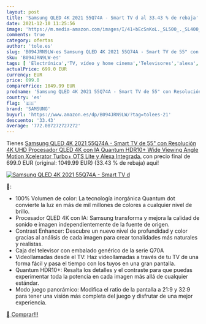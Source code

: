 ```yaml
---
layout: post
title: 'Samsung QLED 4K 2021 55Q74A - Smart TV d al 33.43 % de rebaja'
date: 2021-12-10 11:25:56
image: 'https://m.media-amazon.com/images/I/41+bEcSnKoL._SL500_._SL400_.jpg'
comments: true
category: ofertas
author: 'tole.es'
slug: 'B094JRN9LW-es Samsung QLED 4K 2021 55Q74A - Smart TV de 55" con...'
sku: 'B094JRN9LW-es'
tags: [ 'Electrónica','TV, vídeo y home cinema','Televisores','alexa','samsung', ]
actualPrice: 699.0 EUR
currency: EUR
price: 699.0
comparePrice: 1049.99 EUR
prodname: 'Samsung QLED 4K 2021 55Q74A - Smart TV de 55" con Resolución 4K UHD  Procesador QLED 4K con IA  Quantum HDR10+  Wide Viewing Angle  Motion Xcelerator Turbo+  OTS Lite y Alexa Integrada.'
country: 'es'
flag: '🇪🇸'
brand: 'SAMSUNG'
buyurl: 'https://www.amazon.es/dp/B094JRN9LW/?tag=tolees-21'
descuento: '33.43'
average: '772.087272727272'
---
```


Tienes [Samsung QLED 4K 2021 55Q74A - Smart TV de 55" con Resolución 4K UHD  Procesador QLED 4K con IA  Quantum HDR10+  Wide Viewing Angle  Motion Xcelerator Turbo+  OTS Lite y Alexa Integrada.](https://www.amazon.es/dp/B094JRN9LW/?tag=tolees-21) con precio final de  699.0 EUR (original: 1049.99 EUR) (33.43 %  de rebaja) aqui!

[![Samsung QLED 4K 2021 55Q74A - Smart TV d](https://m.media-amazon.com/images/I/41+bEcSnKoL._SL500_._SL400_.jpg)](https://www.amazon.es/dp/B094JRN9LW/?tag=tolees-21)

🔎:

- 100% Volumen de color: La tecnología inorgánica Quantum dot convierte la luz en más de mil millones de colores a cualquier nivel de brillo.
- Procesador QLED 4K con IA: Samsung transforma y mejora la calidad de sonido e imagen independientemente de la fuente de origen.
- Contrast Enhancer: Descubre un nuevo nivel de profundidad y color gracias al análisis de cada imagen para crear tonalidades más naturales y realistas.
- Caja del televisor con embalado genérico de la serie Q70A
- Videollamadas desde el TV: Haz videollamadas a través de tu TV de una forma fácil y pasa el tiempo con los tuyos en una gran pantalla.
- Quantum HDR10+: Resalta los detalles y el contraste para que puedas experimentar toda la potencia en cada imagen más allá de cualquier estándar.
- Modo juego panorámico: Modifica el ratio de la pantalla a 21:9 y 32:9 para tener una visión más completa del juego y disfrutar de una mejor experiencia.

[🛒 Comprar!!!](https://www.amazon.es/dp/B094JRN9LW/?tag=tolees-21)
